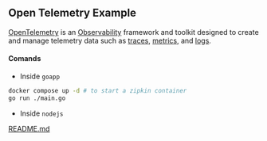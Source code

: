 ## Open Telemetry Example
[OpenTelemetry](https://opentelemetry.io/docs/instrumentation/go/getting-started/) is an [Observability](https://opentelemetry.io/docs/concepts/observability-primer/#what-is-observability) framework and toolkit designed to create and manage telemetry data such as [traces](https://opentelemetry.io/docs/concepts/signals/traces/), [metrics](https://opentelemetry.io/docs/concepts/signals/metrics/), and [logs](https://opentelemetry.io/docs/concepts/signals/logs/).

#### Comands

- Inside `goapp`
```bash
docker compose up -d # to start a zipkin container
go run ./main.go 
```

- Inside `nodejs`

[README.md](https://github.com/sibelly/otel-example/blob/main/nodejs/README.md)